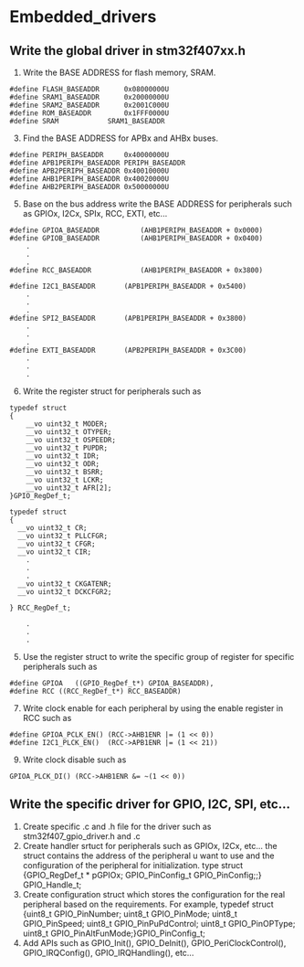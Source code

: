 # Embedded_drivers
## Write the global driver in stm32f407xx.h

1. Write the BASE ADDRESS for flash memory, SRAM.

```
#define FLASH_BASEADDR		0x08000000U
#define SRAM1_BASEADDR		0x20000000U 	
#define SRAM2_BASEADDR		0x2001C000U	
#define ROM_BASEADDR		0x1FFF0000U
#define SRAM 			SRAM1_BASEADDR
```

3. Find the BASE ADDRESS for APBx and AHBx buses.

```
#define PERIPH_BASEADDR 	0x40000000U
#define APB1PERIPH_BASEADDR	PERIPH_BASEADDR
#define APB2PERIPH_BASEADDR	0x40010000U
#define AHB1PERIPH_BASEADDR	0x40020000U
#define AHB2PERIPH_BASEADDR	0x50000000U
```

5. Base on the bus address write the BASE ADDRESS for peripherals such as GPIOx, I2Cx, SPIx, RCC, EXTI, etc...

```
#define GPIOA_BASEADDR          (AHB1PERIPH_BASEADDR + 0x0000)
#define GPIOB_BASEADDR          (AHB1PERIPH_BASEADDR + 0x0400)
	.
	.
	.
#define RCC_BASEADDR            (AHB1PERIPH_BASEADDR + 0x3800)

#define I2C1_BASEADDR		(APB1PERIPH_BASEADDR + 0x5400)
	.
	.
	.
#define SPI2_BASEADDR		(APB1PERIPH_BASEADDR + 0x3800)
	.
	.
	.
#define EXTI_BASEADDR		(APB2PERIPH_BASEADDR + 0x3C00)
	.
	.
	.
```

6. Write the register struct for peripherals such as 
	
```
typedef struct
{
	__vo uint32_t MODER;
	__vo uint32_t OTYPER;                       
	__vo uint32_t OSPEEDR;
	__vo uint32_t PUPDR;
	__vo uint32_t IDR;
	__vo uint32_t ODR;
	__vo uint32_t BSRR;
	__vo uint32_t LCKR;
	__vo uint32_t AFR[2];
}GPIO_RegDef_t;

typedef struct
{
  __vo uint32_t CR;
  __vo uint32_t PLLCFGR;
  __vo uint32_t CFGR;
  __vo uint32_t CIR;
	.
	.
	.
  __vo uint32_t CKGATENR;
  __vo uint32_t DCKCFGR2;

} RCC_RegDef_t;
	
	.
	.
	.
```
	
5. Use the register struct to write the specific group of register for specific peripherals such as 

```
#define GPIOA	((GPIO_RegDef_t*) GPIOA_BASEADDR), 
#define RCC	((RCC_RegDef_t*) RCC_BASEADDR)
```

7. Write clock enable for each peripheral by using the enable register in RCC such as 

```
#define GPIOA_PCLK_EN()	(RCC->AHB1ENR |= (1 << 0))
#define I2C1_PLCK_EN()	(RCC->APB1ENR |= (1 << 21))
```

9. Write clock disable such as 

```
GPIOA_PLCK_DI()	(RCC->AHB1ENR &= ~(1 << 0))
```

## Write the specific driver for GPIO, I2C, SPI, etc...
1. Create specific .c and .h file for the driver such as stm32f407_gpio_driver.h and .c
2. Create handler srtuct for peripherals such as GPIOx, I2Cx, etc... the struct contains the address of the peripheral u want to use and the configuration of the peripheral for 			initialization. type struct {GPIO_RegDef_t * pGPIOx; GPIO_PinConfig_t GPIO_PinConfig;;} GPIO_Handle_t;
3. Create configuration struct which stores the configuration for the real peripheral based on the requirements. For example, typedef 		struct {uint8_t GPIO_PinNumber; uint8_t 		GPIO_PinMode; uint8_t GPIO_PinSpeed; uint8_t GPIO_PinPuPdControl; uint8_t GPIO_PinOPType; uint8_t GPIO_PinAltFunMode;}GPIO_PinConfig_t;
4. Add APIs such as GPIO_Init(), GPIO_DeInit(), GPIO_PeriClockControl(), GPIO_IRQConfig(), GPIO_IRQHandling(), etc...
